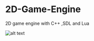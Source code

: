 # 2D-Game-Engine
2D game engine with C++ ,SDL and Lua

![alt text](https://github.com/CagdasCemre/2D-Game-Engine/master/2D.jpg?raw=true)
